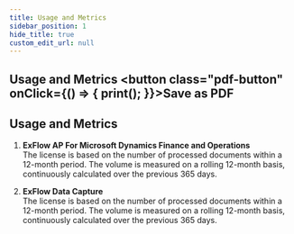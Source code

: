 ```yaml
---
title: Usage and Metrics    
sidebar_position: 1
hide_title: true
custom_edit_url: null
---
```

## Usage and Metrics <button class="pdf-button" onClick={() => { print(); }}>Save as PDF</button>

## Usage and Metrics
 
1.	**ExFlow AP For Microsoft Dynamics Finance and Operations**<br/>
The license is based on the number of processed documents within a 12-month period. The volume is measured on a rolling 12-month basis, continuously calculated over the previous 365 days.
 
 
2.	**ExFlow Data Capture**<br/>
The license is based on the number of processed documents within a 12-month period. The volume is measured on a rolling 12-month basis, continuously calculated over the previous 365 days.
 
